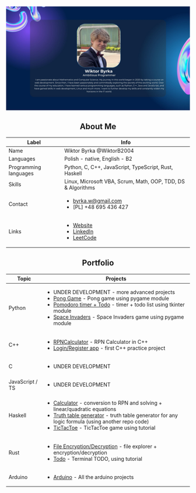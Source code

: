 ![background image](GitHub.jpg)


<h2 align="center">About Me</h2>
 
| Label | Info |
| ------------- | ------------- |
| Name | Wiktor Byrka @WiktorB2004|
| Languages | Polish - native, English - B2 |
| Programming languages | Python, C, C++, JavaScript, TypeScript, Rust, Haskell |
| Skills | Linux, Microsoft VBA, Scrum, Math, OOP, TDD, DS & Algorithms |
| Contact | <ul><li> byrka.w@gmail.com </li><li> [PL] +48 695 436 427</li></ul> |
| Links | <ul><li>[Website](https://wiktority.pl)</li><li>[LinkedIn](https://www.linkedin.com/in/wiktor-byrka-b30576204/)</li><li>[LeetCode](https://leetcode.com/WiktorB2004/)</li></ul> |

<h2 align="center">Portfolio</h2>

| Topic | Projects |
| ------------- | ------------- |
| Python | <ul><li>UNDER DEVELOPMENT - more advanced projects</li><li>[Pong Game](https://github.com/WiktorB2004/Pong-Python_pygame) - Pong game using pygame module</li><li>[Pomodoro timer + Todo](https://github.com/WiktorB2004/Pomodoro_timer-Python_tkinter) - timer + todo list using tkinter module</li><li>[Space Invaders](https://github.com/WiktorB2004/Space_invaders-Python_pygame) - Space Invaders game using pygame module</li></ul> |
| C++ | <ul><li>[RPNCalculator](https://github.com/WiktorB2004/RPN_Calculator-Cpp) - RPN Calculator in C++</li><li>[Login/Register app](https://github.com/WiktorB2004/Login-Registration-Cpp) - first C++ practice project</li></ul> |
| C | <ul><li>UNDER DEVELOPMENT</li></ul> |
| JavaScript / TS | <ul><li>UNDER DEVELOPMENT</li></ul> |
| Haskell | <ul><li>[Calculator](https://github.com/WiktorB2004/Calculator-Haskell) - conversion to RPN and solving + linear/quadratic equations</li><li>[Truth table generator](https://github.com/WiktorB2004/Truth_table_generator-Haskell) - truth table generator for any logic formula (using another repo code)</li><li>[TicTacToe](https://github.com/WiktorB2004/TicTacToe-Haskell) - TicTacToe game using tutorial</li></ul> |
| Rust | <ul><li>[File Encryption/Decryption](https://github.com/WiktorB2004/File_Protection-Rust) - file explorer + encryption/decryption </li><li>[Todo](https://github.com/WiktorB2004/Terminal-Todo-Rust) - Terminal TODO, using tutorial </li></ul> |
| Arduino | <ul><li>[Arduino](https://github.com/WiktorB2004/Arduino) - All the arduino projects</li></ul> |
